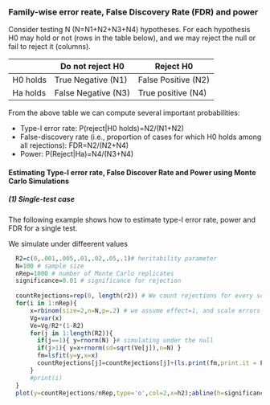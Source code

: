 
### Family-wise error reate, False Discovery Rate (FDR) and power 


Consider testing N (N=N1+N2+N3+N4) hypotheses. For each hypothesis H0 may hold or not (rows in the table below),
and we may reject the null or fail to reject it (columns).

|           | Do not reject H0  | Reject H0          |
|-----------|-------------------|---------------------|
| H0 holds  | True Negative (N1) | False Positive (N2)|
| Ha holds  | False Negative (N3)| True positive (N4) |


From the above table we can compute several important probabilities:

   - Type-I error rate: P(reject|H0 holds)=N2/(N1+N2)
   - False-discovery rate (i.e., proportion of cases for which H0 holds among all rejections): FDR=N2/(N2+N4)
   - Power: P(Reject|Ha)=N4/(N3+N4)
   


#### Estimating Type-I error rate, False Discover Rate and Power using Monte Carlo Simulations

##### (1) Single-test case

The following example shows how to estimate type-I error rate, power and FDR for a single test. 

We simulate under diffeerent values 

```r
  R2=c(0,.001,.005,.01,.02,.05,.1)# heritability parameter
  N=100 # sample size
  nRep=1000 # number of Monte Carlo replicates
  significance=0.01 # significance for rejection
  
  countRejections=rep(0, length(r2)) # We count rejections for every scenario
  for(i in 1:nRep){
      x=rbinom(size=2,n=N,p=.2) # we assume effect=1, and scale errors to get the desired h2
      Vg=var(x)
      Ve=Vg/R2*(1-R2)
      for(j in 1:length(R2)){
        if(j==1){ y=rnorm(N) }# simulating under the null
        if(j>1){ y=x+rnorm(sd=sqrt(Ve[j]),n=N) }
        fm=lsfit(y=y,x=x)     
        countRejections[j]=countRejections[j]+(ls.print(fm,print.it = F)$coef[[1]][2,4]<significance)
      }
      #print(i)
  }
  plot(y=countRejections/nRep,type='o',col=2,x=h2);abline(h=significance,col=4,lty=2,main='Power Curve',ylim=c(0,1))
```
